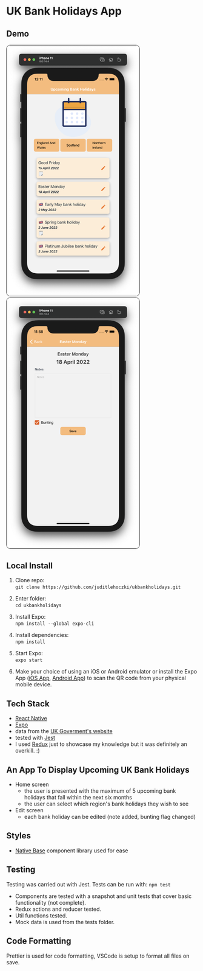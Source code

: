 # UK Bank Holidays App

## Demo

<img border="1" style="border-radius:10px;" alt="UK Bank Holidays App Demo" src="./assets/screenshot1.png" width="350"><img border="1" style="border-radius:10px;" alt="UK Bank Holidays App Demo" src="./assets/screenshot2.png" width="350">

## Local Install

1. Clone repo:<br>`git clone https://github.com/juditlehoczki/ukbankholidays.git`

2. Enter folder:<br>`cd ukbankholidays`

3. Install Expo:<br>`npm install --global expo-cli`

4. Install dependencies:<br>`npm install`

5. Start Expo:<br>`expo start`

6. Make your choice of using an iOS or Android emulator or install the Expo App ([iOS App](https://apps.apple.com/app/apple-store/id982107779), [Android App](https://play.google.com/store/apps/details?id=host.exp.exponent&referrer=www)) to scan the QR code from your physical mobile device.

## Tech Stack

- [React Native](https://reactnative.dev/)
- [Expo](https://expo.dev/)
- data from the [UK Goverment's website](https://www.gov.uk/bank-holidays.json)
- tested with [Jest](https://jestjs.io/)
- I used [Redux](https://redux.js.org/) just to showcase my knowledge but it was definitely an overkill. :)

## An App To Display Upcoming UK Bank Holidays

- Home screen
  - the user is presented with the maximum of 5 upcoming bank holidays that fall within the next six months
  - the user can select which region's bank holidays they wish to see
- Edit screen
  - each bank holiday can be edited (note added, bunting flag changed)

## Styles

- [Native Base](https://nativebase.io/) component library used for ease

## Testing

Testing was carried out with Jest.
Tests can be run with: `npm test`

- Components are tested with a snapshot and unit tests that cover basic functionality (not complete).
- Redux actions and reducer tested.
- Util functions tested.
- Mock data is used from the tests folder.

## Code Formatting

Prettier is used for code formatting, VSCode is setup to format all files on save.
